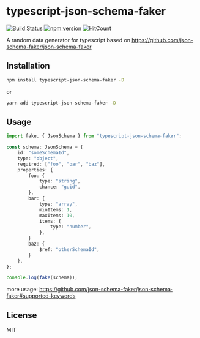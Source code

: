 # typescript-json-schema-faker

[![Build Status](https://travis-ci.com/duxiaofeng-github/typescript-json-schema-faker.svg?branch=master)](https://travis-ci.com/duxiaofeng-github/typescript-json-schema-faker) [![npm version](https://badge.fury.io/js/typescript-json-schema-faker.svg)](//npmjs.com/package/typescript-json-schema-faker) [![HitCount](http://hits.dwyl.io/duxiaofeng-github/typescript-json-schema-faker.svg)](http://hits.dwyl.io/duxiaofeng-github/typescript-json-schema-faker)

A random data generator for typescript based on https://github.com/json-schema-faker/json-schema-faker

## Installation

```bash
npm install typescript-json-schema-faker -D
```

or

```bash
yarn add typescript-json-schema-faker -D
```

## Usage

```typescript
import fake, { JsonSchema } from "typescript-json-schema-faker";

const schema: JsonSchema = {
    id: "someSchemaId",
    type: "object",
    required: ["foo", "bar", "baz"],
    properties: {
        foo: {
            type: "string",
            chance: "guid",
        },
        bar: {
            type: "array",
            minItems: 1,
            maxItems: 10,
            items: {
                type: "number",
            },
        }
        baz: {
            $ref: "otherSchemaId",
        }
    },
};

console.log(fake(schema));
```

more usage: https://github.com/json-schema-faker/json-schema-faker#supported-keywords

## License

MIT
